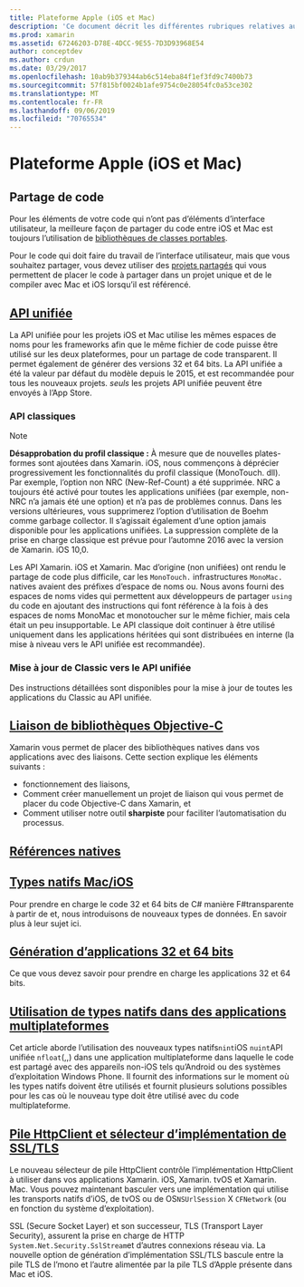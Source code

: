 ```yaml
---
title: Plateforme Apple (iOS et Mac)
description: 'Ce document décrit les différentes rubriques relatives au développement Xamarin. iOS et Xamarin. Mac : le partage de code, le API unifiée, la liaison de bibliothèques objective-C, les références natives, les types natifs, et bien plus encore.'
ms.prod: xamarin
ms.assetid: 67246203-D78E-4DCC-9E55-7D3D93968E54
author: conceptdev
ms.author: crdun
ms.date: 03/29/2017
ms.openlocfilehash: 10ab9b379344ab6c514eba84f1ef3fd9c7400b73
ms.sourcegitcommit: 57f815bf0024b1afe9754c0e28054fc0a53ce302
ms.translationtype: MT
ms.contentlocale: fr-FR
ms.lasthandoff: 09/06/2019
ms.locfileid: "70765534"
---
```

# <a name="apple-platform-ios-and-mac"></a>Plateforme Apple (iOS et Mac)

## <a name="code-sharing"></a>Partage de code

Pour les éléments de votre code qui n’ont pas d’éléments d’interface utilisateur, la meilleure façon de partager du code entre iOS et Mac est toujours l’utilisation de [bibliothèques de classes portables](~/cross-platform/app-fundamentals/pcl.md).

Pour le code qui doit faire du travail de l’interface utilisateur, mais que vous souhaitez partager, vous devez utiliser des [projets partagés](~/cross-platform/app-fundamentals/shared-projects.md) qui vous permettent de placer le code à partager dans un projet unique et de le compiler avec Mac et iOS lorsqu’il est référencé.

## <a name="unified-apiunifiedindexmd"></a>[API unifiée](unified/index.md)

La API unifiée pour les projets iOS et Mac utilise les mêmes espaces de noms pour les frameworks afin que le même fichier de code puisse être utilisé sur les deux plateformes, pour un partage de code transparent. Il permet également de générer des versions 32 et 64 bits. La API unifiée a été la valeur par défaut du modèle depuis le 2015, et est recommandée pour tous les nouveaux projets. *seuls* les projets API unifiée peuvent être envoyés à l’App Store.

### <a name="classic-apis"></a>API classiques

> [!NOTE]
> **Désapprobation du profil classique :** À mesure que de nouvelles plates-formes sont ajoutées dans Xamarin. iOS, nous commençons à déprécier progressivement les fonctionnalités du profil classique (MonoTouch. dll). Par exemple, l’option non NRC (New-Ref-Count) a été supprimée. NRC a toujours été activé pour toutes les applications unifiées (par exemple, non-NRC n’a jamais été une option) et n’a pas de problèmes connus. Dans les versions ultérieures, vous supprimerez l’option d’utilisation de Boehm comme garbage collector. Il s’agissait également d’une option jamais disponible pour les applications unifiées. La suppression complète de la prise en charge classique est prévue pour l’automne 2016 avec la version de Xamarin. iOS 10,0.

Les API Xamarin. iOS et Xamarin. Mac d’origine (non unifiées) ont rendu le partage de code plus difficile, car les `MonoTouch.` infrastructures `MonoMac.` natives avaient des préfixes d’espace de noms ou.  Nous avons fourni des espaces de noms vides qui permettent aux développeurs de partager `using` du code en ajoutant des instructions qui font référence à la fois à des espaces de noms MonoMac et monotoucher sur le même fichier, mais cela était un peu insupportable. Le API classique doit continuer à être utilisé uniquement dans les applications héritées qui sont distribuées en interne (la mise à niveau vers le API unifiée est recommandée).

### <a name="updating-from-classic-to-the-unified-api"></a>Mise à jour de Classic vers le API unifiée

Des instructions détaillées sont disponibles pour la mise à jour de toutes les applications du Classic au API unifiée.

## <a name="binding-objective-c-librariesbindingindexmd"></a>[Liaison de bibliothèques Objective-C](binding/index.md)

Xamarin vous permet de placer des bibliothèques natives dans vos applications avec des liaisons. Cette section explique les éléments suivants :

- fonctionnement des liaisons,
- Comment créer manuellement un projet de liaison qui vous permet de placer du code Objective-C dans Xamarin, et
- Comment utiliser notre outil **sharpiste** pour faciliter l’automatisation du processus.

## <a name="native-referencesnative-referencesmd"></a>[Références natives](native-references.md)

## <a name="macios-native-typesnativetypesmd"></a>[Types natifs Mac/iOS](nativetypes.md)

Pour prendre en charge le code 32 et 64 bits de C# manière F#transparente à partir de et, nous introduisons de nouveaux types de données.   En savoir plus à leur sujet ici.

## <a name="building-32-and-64-bit-apps32-and-64indexmd"></a>[Génération d’applications 32 et 64 bits](32-and-64/index.md)

Ce que vous devez savoir pour prendre en charge les applications 32 et 64 bits.

## <a name="working-with-native-types-in-cross-platform-appsnative-types-cross-platformmd"></a>[Utilisation de types natifs dans des applications multiplateformes](native-types-cross-platform.md)

Cet article aborde l’utilisation des nouveaux types natifs`nint`iOS `nuint`API unifiée `nfloat`(,,) dans une application multiplateforme dans laquelle le code est partagé avec des appareils non-iOS tels qu’Android ou des systèmes d’exploitation Windows Phone.
Il fournit des informations sur le moment où les types natifs doivent être utilisés et fournit plusieurs solutions possibles pour les cas où le nouveau type doit être utilisé avec du code multiplateforme.

## <a name="httpclient-stack-and-ssltls-implementation-selectorhttp-stackmd"></a>[Pile HttpClient et sélecteur d’implémentation de SSL/TLS](http-stack.md)

Le nouveau sélecteur de pile HttpClient contrôle l’implémentation HttpClient à utiliser dans vos applications Xamarin. iOS, Xamarin. tvOS et Xamarin. Mac. Vous pouvez maintenant basculer vers une implémentation qui utilise les transports natifs d’iOS, de tvOS ou de OS`NSUrlSession` X `CFNetwork` (ou en fonction du système d’exploitation).

SSL (Secure Socket Layer) et son successeur, TLS (Transport Layer Security), assurent la prise en charge de HTTP `System.Net.Security.SslStream`et d’autres connexions réseau via. La nouvelle option de génération d’implémentation SSL/TLS bascule entre la pile TLS de l’mono et l’autre alimentée par la pile TLS d’Apple présente dans Mac et iOS.
